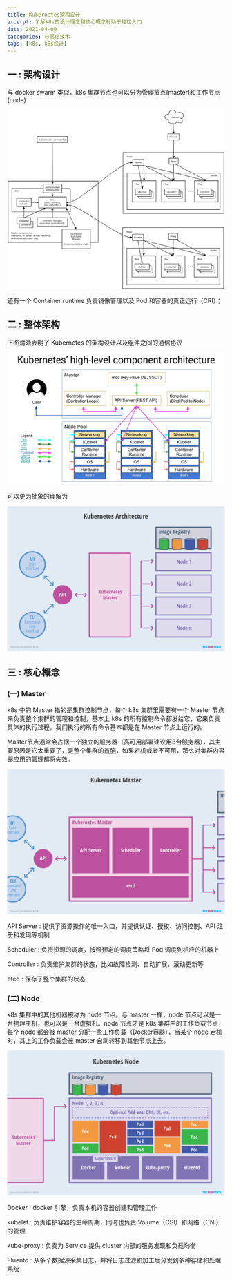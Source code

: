 ```yaml
---
title: Kubernetes架构设计
excerpt: 了解k8s的设计理念和核心概念有助于轻松入门
date: 2021-04-09
categories: 容器化技术
tags: [k8s, k8s设计]
---
```




## 一 : 架构设计

与 docker swarm 类似，k8s 集群节点也可以分为管理节点(master)和工作节点(node)

![](../java/20210409-k8s-01.png)



还有一个 Container runtime 负责镜像管理以及 Pod 和容器的真正运行（CRI）；



## 二 : 整体架构

下图清晰表明了 Kubernetes 的架构设计以及组件之间的通信协议

![](../java/20210409-k8s-02.png)

可以更为抽象的理解为

![](../java/20210409-k8s-03.png)

## 三 : 核心概念

### (一) Master

k8s 中的 Master 指的是集群控制节点，每个 k8s 集群里需要有一个 Master 节点来负责整个集群的管理和控制，基本上 k8s 的所有控制命令都发给它，它来负责具体的执行过程，我们执行的所有命令基本都是在 Master 节点上运行的。

Master节点通常会占据一个独立的服务器（高可用部署建议用3台服务器），其主要原因是它太重要了，是整个集群的<u>首脑</u>，如果宕机或者不可用，那么对集群内容器应用的管理都将失效。

![](../java/20210409-k8s-04.png)



API Server : 提供了资源操作的唯一入口，并提供认证、授权、访问控制、API 注册和发现等机制

Scheduler : 负责资源的调度，按照预定的调度策略将 Pod 调度到相应的机器上

Controller : 负责维护集群的状态，比如故障检测、自动扩展、滚动更新等

etcd : 保存了整个集群的状态



### (二) Node

k8s 集群中的其他机器被称为 node 节点。与 master 一样，node 节点可以是一台物理主机，也可以是一台虚拟机。node 节点才是 k8s 集群中的工作负载节点，每个 node 都会被 master 分配一些工作负载（Docker容器），当某个 node 宕机时，其上的工作负载会被 master 自动转移到其他节点上去。

![](../java/20210409-k8s-05.png)

Docker : docker 引擎，负责本机的容器创建和管理工作

kubelet : 负责维护容器的生命周期，同时也负责 Volume（CSI）和网络（CNI）的管理

kube-proxy : 负责为 Service 提供 cluster 内部的服务发现和负载均衡

Fluentd : 从多个数据源采集日志，并将日志过滤和加工后分发到多种存储和处理系统



